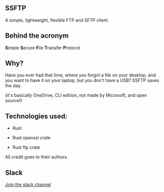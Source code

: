 ## SSFTP
A simple, lightweight, flexible FTP and SFTP client.

## Behind the acronym
**S**imple
**S**ecure
**F**ile
**T**ransfer
**P**rotocol


## Why?
Have you ever had that time, where you forgot a file on
your desktop, and you want to have it on your laptop,
but you don't have a USB? SSFTP saves the day.


(it's basically OneDrive, CLI edition, not made by Microsoft,
and open source!)


## Technologies used:

- Rust

- Rust openssl crate

- Rust ftp crate


All credit goes to their authors.


## Slack

[Join the slack channel](https://join.slack.com/t/ssftpdevelopment/shared_invite/zt-ebx867f9-OJvLwaTESM28Abe5EJyzWA)

